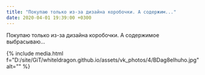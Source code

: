 ```yaml
---
title: "Покупаю только из-за дизайна коробочки. А содержим..."
date: 2020-04-01 19:39:00 +0300
---
```


Покупаю только из-за дизайна коробочки. А содержимое выбрасываю...

{% include media.html f="D:/site/GiT/whiteldragon.github.io/assets/vk_photos/4/BDag8elhuho.jpg" alt="" %}
